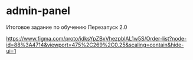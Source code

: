 # admin-panel
Итоговое задание по обучению Перезапуск 2.0

https://www.figma.com/proto/idksYpZBxVhezpblAL1w5S/Order-list?node-id=88%3A4714&viewport=475%2C269%2C0.25&scaling=contain&hide-ui=1 